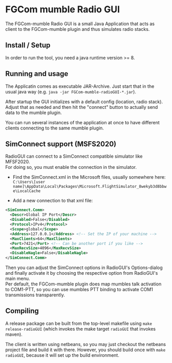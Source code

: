 FGCom mumble Radio GUI
===================================

The FGCom-mumble Radio GUI is a small Java Application that acts as client to the FGCom-mumble plugin and thus simulates radio stacks.


Install / Setup
----------------
In order to run the tool, you need a java runtime version >= 8.


Running and usage
-----------------
The Applicatin comes as executable JAR-Archive. Just start that in the usual java way (e.g. `java -jar FGCom-mumble-radioGUI-*.jar`).

After startup the GUI initializes with a default config (location, radio stack). Adjust that as needed and then hit the "connect" button to actually send data to the mumble plugin.

You can run several instances of the application at once to have different clients connecting to the same mumble plugin.


SimConnect support (MSFS2020)
-----------------------------
RadioGUI can connect to a SimConnect compatible simulator like MFSF2020.  
For doing so, you must enable the connection in the simulator.

- Find the SimConnect.xml in the Microsoft files, usually somewhere here:
`C:\Users\[user name]\AppData\Local\Packages\Microsoft.FlightSimulator_8wekyb3d8bbwe\LocalCache`

- Add a new connection to that xml file:
```xml
<SimConnect.Comm>
  <Descr>Global IP Port</Descr>
  <Disabled>False</Disabled>
  <Protocol>IPv4</Protocol>
  <Scope>global</Scope>
  <Address>127.0.0.1</Address> <!-- Set the IP of your machine -->
  <MaxClients>64</MaxClients>
  <Port>7421</Port> <!-- Can be another port if you like -->
  <MaxRecvSize>4096</MaxRecvSize>
  <DisableNagle>False</DisableNagle>
</SimConnect.Comm> 
```

Then you can adjust the SimConnect options in RadioGUI's Options-dialog and finally activate it by choosing the respective option from RadioGUI's main menu.  
Per default, the FGCom-mumble plugin does map mumbles talk activation to COM1-PTT, so you can use mumbles PTT binding to activate COM1 transmissions transparently.


Compiling
-----------------
A release package can be built from the top-level makefile using `make release-radioGUI` (which invokes the make target `radioGUI` that invokes maven).

The client is written using netbeans, so you may just checkout the netbeans project file and build it with there. However, you should build once with `make radioGUI`, because it will set up the build environment.
